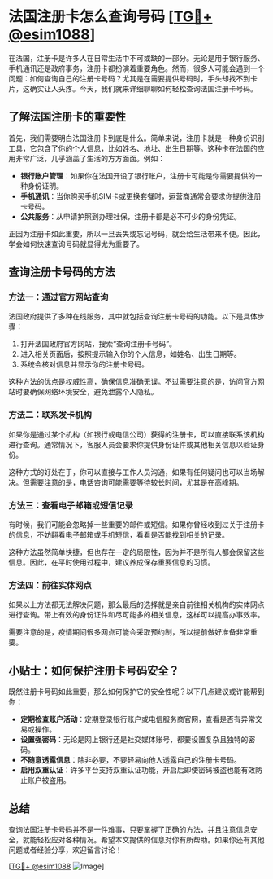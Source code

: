 # 法国注册卡怎么查询号码 [[TG💪+ @esim1088](https://t.me/s/esim1088)]

在法国，注册卡是许多人在日常生活中不可或缺的一部分。无论是用于银行服务、手机通讯还是政府事务，注册卡都扮演着重要角色。然而，很多人可能会遇到一个问题：如何查询自己的注册卡号码？尤其是在需要提供号码时，手头却找不到卡片，这确实让人头疼。今天，我们就来详细聊聊如何轻松查询法国注册卡号码。

## 了解法国注册卡的重要性

首先，我们需要明白法国注册卡到底是什么。简单来说，注册卡就是一种身份识别工具，它包含了你的个人信息，比如姓名、地址、出生日期等。这种卡在法国的应用非常广泛，几乎涵盖了生活的方方面面。例如：

- **银行账户管理**：如果你在法国开设了银行账户，注册卡可能是你需要提供的一种身份证明。
- **手机通讯**：当你购买手机SIM卡或更换套餐时，运营商通常会要求你提供注册卡号码。
- **公共服务**：从申请护照到办理社保，注册卡都是必不可少的身份凭证。

正因为注册卡如此重要，所以一旦丢失或忘记号码，就会给生活带来不便。因此，学会如何快速查询号码就显得尤为重要了。

## 查询注册卡号码的方法

### 方法一：通过官方网站查询

法国政府提供了多种在线服务，其中就包括查询注册卡号码的功能。以下是具体步骤：

1. 打开法国政府官方网站，搜索“查询注册卡号码”。
2. 进入相关页面后，按照提示输入你的个人信息，如姓名、出生日期等。
3. 系统会核对信息并显示你的注册卡号码。

这种方法的优点是权威性高，确保信息准确无误。不过需要注意的是，访问官方网站时要确保网络环境安全，避免泄露个人隐私。

### 方法二：联系发卡机构

如果你是通过某个机构（如银行或电信公司）获得的注册卡，可以直接联系该机构进行查询。通常情况下，客服人员会要求你提供身份证件或其他相关信息以验证身份。

这种方式的好处在于，你可以直接与工作人员沟通，如果有任何疑问也可以当场解决。但需要注意的是，电话咨询可能需要等待较长时间，尤其是在高峰期。

### 方法三：查看电子邮箱或短信记录

有时候，我们可能会忽略掉一些重要的邮件或短信。如果你曾经收到过关于注册卡的信息，不妨翻看电子邮箱或手机短信，看看是否能找到相关的记录。

这种方法虽然简单快捷，但也存在一定的局限性，因为并不是所有人都会保留这些信息。因此，在平时使用过程中，建议养成保存重要信息的习惯。

### 方法四：前往实体网点

如果以上方法都无法解决问题，那么最后的选择就是亲自前往相关机构的实体网点进行查询。带上有效的身份证件和尽可能多的相关信息，这样可以提高办事效率。

需要注意的是，疫情期间很多网点可能会采取预约制，所以提前做好准备非常重要。

## 小贴士：如何保护注册卡号码安全？

既然注册卡号码如此重要，那么如何保护它的安全性呢？以下几点建议或许能帮到你：

- **定期检查账户活动**：定期登录银行账户或电信服务商官网，查看是否有异常交易或操作。
- **设置强密码**：无论是网上银行还是社交媒体账号，都要设置复杂且独特的密码。
- **不随意透露信息**：除非必要，不要轻易向他人透露自己的注册卡号码。
- **启用双重认证**：许多平台支持双重认证功能，开启后即使密码被盗也能有效防止账户被盗用。

## 总结

查询法国注册卡号码并不是一件难事，只要掌握了正确的方法，并且注意信息安全，就能轻松应对各种情况。希望本文提供的信息对你有所帮助。如果你还有其他问题或者经验分享，欢迎留言讨论！

[[TG💪+ @esim1088](https://t.me/s/esim1088) ![Image](https://i.postimg.cc/4NQfJmqS/Snipaste-2025-05-13-00-14-12.png)]